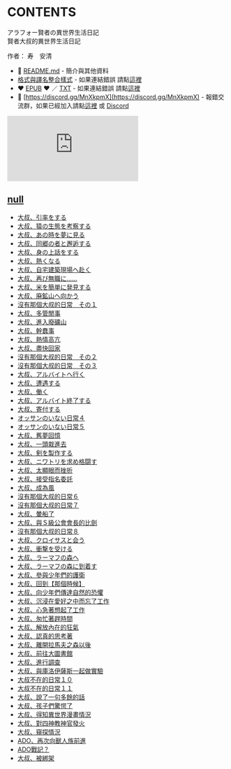 # CONTENTS

アラフォー賢者の異世界生活日記  
賢者大叔的異世界生活日記  

作者： 寿　安清  



- :closed_book: [README.md](README.md) - 簡介與其他資料
- [格式與譯名整合樣式](https://github.com/bluelovers/node-novel/blob/master/lib/locales/%E3%82%A2%E3%83%A9%E3%83%95%E3%82%A9%E3%83%BC%E8%B3%A2%E8%80%85%E3%81%AE%E7%95%B0%E4%B8%96%E7%95%8C%E7%94%9F%E6%B4%BB%E6%97%A5%E8%A8%98.ts) - 如果連結錯誤 請點[這裡](https://github.com/bluelovers/node-novel/blob/master/lib/locales/)
-  :heart: [EPUB](https://gitlab.com/demonovel/epub-txt/blob/master/syosetu/%E8%B3%A2%E8%80%85%E5%A4%A7%E5%8F%94%E7%9A%84%E7%95%B0%E4%B8%96%E7%95%8C%E7%94%9F%E6%B4%BB%E6%97%A5%E8%A8%98.epub) :heart:  ／ [TXT](https://gitlab.com/demonovel/epub-txt/blob/master/syosetu/out/%E8%B3%A2%E8%80%85%E5%A4%A7%E5%8F%94%E7%9A%84%E7%95%B0%E4%B8%96%E7%95%8C%E7%94%9F%E6%B4%BB%E6%97%A5%E8%A8%98.out.txt) - 如果連結錯誤 請點[這裡](https://gitlab.com/demonovel/epub-txt/blob/master/syosetu/)
- :mega: [https://discord.gg/MnXkpmX](https://discord.gg/MnXkpmX) - 報錯交流群，如果已經加入請點[這裡](https://discordapp.com/channels/467794087769014273/467794088285175809) 或 [Discord](https://discordapp.com/channels/@me)


![導航目錄](https://chart.apis.google.com/chart?cht=qr&chs=150x150&chl=https://gitlab.com/novel-group/txt-source/blob/master/syosetu/アラフォー賢者の異世界生活日記/導航目錄.md "導航目錄")




## [null](00000_null)

- [大叔、引率をする](00000_null/00150_%E5%A4%A7%E5%8F%94%E3%80%81%E5%BC%95%E7%8E%87%E3%82%92%E3%81%99%E3%82%8B.txt)
- [大叔、猿の生態を考察する](00000_null/00160_%E5%A4%A7%E5%8F%94%E3%80%81%E7%8C%BF%E3%81%AE%E7%94%9F%E6%85%8B%E3%82%92%E8%80%83%E5%AF%9F%E3%81%99%E3%82%8B.txt)
- [大叔、あの時を夢に見る](00000_null/00170_%E5%A4%A7%E5%8F%94%E3%80%81%E3%81%82%E3%81%AE%E6%99%82%E3%82%92%E5%A4%A2%E3%81%AB%E8%A6%8B%E3%82%8B.txt)
- [大叔、同郷の者と邂逅する](00000_null/00180_%E5%A4%A7%E5%8F%94%E3%80%81%E5%90%8C%E9%83%B7%E3%81%AE%E8%80%85%E3%81%A8%E9%82%82%E9%80%85%E3%81%99%E3%82%8B.txt)
- [大叔、身の上話をする](00000_null/00190_%E5%A4%A7%E5%8F%94%E3%80%81%E8%BA%AB%E3%81%AE%E4%B8%8A%E8%A9%B1%E3%82%92%E3%81%99%E3%82%8B.txt)
- [大叔、熱くなる](00000_null/00200_%E5%A4%A7%E5%8F%94%E3%80%81%E7%86%B1%E3%81%8F%E3%81%AA%E3%82%8B.txt)
- [大叔、自宅建築現場へ赴く](00000_null/00210_%E5%A4%A7%E5%8F%94%E3%80%81%E8%87%AA%E5%AE%85%E5%BB%BA%E7%AF%89%E7%8F%BE%E5%A0%B4%E3%81%B8%E8%B5%B4%E3%81%8F.txt)
- [大叔、再び無職に……](00000_null/00220_%E5%A4%A7%E5%8F%94%E3%80%81%E5%86%8D%E3%81%B3%E7%84%A1%E8%81%B7%E3%81%AB%E2%80%A6%E2%80%A6.txt)
- [大叔、米を簡単に発見する](00000_null/00230_%E5%A4%A7%E5%8F%94%E3%80%81%E7%B1%B3%E3%82%92%E7%B0%A1%E5%8D%98%E3%81%AB%E7%99%BA%E8%A6%8B%E3%81%99%E3%82%8B.txt)
- [大叔、廃鉱山へ向かう](00000_null/00240_%E5%A4%A7%E5%8F%94%E3%80%81%E5%BB%83%E9%89%B1%E5%B1%B1%E3%81%B8%E5%90%91%E3%81%8B%E3%81%86.txt)
- [沒有那個大叔的日常　その１](00000_null/00250_%E6%B2%92%E6%9C%89%E9%82%A3%E5%80%8B%E5%A4%A7%E5%8F%94%E7%9A%84%E6%97%A5%E5%B8%B8%E3%80%80%E3%81%9D%E3%81%AE%EF%BC%91.txt)
- [大叔、多管閒事](00000_null/00260_%E5%A4%A7%E5%8F%94%E3%80%81%E5%A4%9A%E7%AE%A1%E9%96%92%E4%BA%8B.txt)
- [大叔、進入廢礦山](00000_null/00270_%E5%A4%A7%E5%8F%94%E3%80%81%E9%80%B2%E5%85%A5%E5%BB%A2%E7%A4%A6%E5%B1%B1.txt)
- [大叔、幹蠢事](00000_null/00280_%E5%A4%A7%E5%8F%94%E3%80%81%E5%B9%B9%E8%A0%A2%E4%BA%8B.txt)
- [大叔、熱情高亢](00000_null/00290_%E5%A4%A7%E5%8F%94%E3%80%81%E7%86%B1%E6%83%85%E9%AB%98%E4%BA%A2.txt)
- [大叔、盡快回家](00000_null/00300_%E5%A4%A7%E5%8F%94%E3%80%81%E7%9B%A1%E5%BF%AB%E5%9B%9E%E5%AE%B6.txt)
- [沒有那個大叔的日常　その２](00000_null/00310_%E6%B2%92%E6%9C%89%E9%82%A3%E5%80%8B%E5%A4%A7%E5%8F%94%E7%9A%84%E6%97%A5%E5%B8%B8%E3%80%80%E3%81%9D%E3%81%AE%EF%BC%92.txt)
- [沒有那個大叔的日常　その３](00000_null/00320_%E6%B2%92%E6%9C%89%E9%82%A3%E5%80%8B%E5%A4%A7%E5%8F%94%E7%9A%84%E6%97%A5%E5%B8%B8%E3%80%80%E3%81%9D%E3%81%AE%EF%BC%93.txt)
- [大叔、アルバイトへ行く](00000_null/00330_%E5%A4%A7%E5%8F%94%E3%80%81%E3%82%A2%E3%83%AB%E3%83%90%E3%82%A4%E3%83%88%E3%81%B8%E8%A1%8C%E3%81%8F.txt)
- [大叔、遭遇する](00000_null/00340_%E5%A4%A7%E5%8F%94%E3%80%81%E9%81%AD%E9%81%87%E3%81%99%E3%82%8B.txt)
- [大叔、働く](00000_null/00350_%E5%A4%A7%E5%8F%94%E3%80%81%E5%83%8D%E3%81%8F.txt)
- [大叔、アルバイト終了する](00000_null/00360_%E5%A4%A7%E5%8F%94%E3%80%81%E3%82%A2%E3%83%AB%E3%83%90%E3%82%A4%E3%83%88%E7%B5%82%E4%BA%86%E3%81%99%E3%82%8B.txt)
- [大叔、寄付する](00000_null/00370_%E5%A4%A7%E5%8F%94%E3%80%81%E5%AF%84%E4%BB%98%E3%81%99%E3%82%8B.txt)
- [オッサンのいない日常４](00000_null/00380_%E3%82%AA%E3%83%83%E3%82%B5%E3%83%B3%E3%81%AE%E3%81%84%E3%81%AA%E3%81%84%E6%97%A5%E5%B8%B8%EF%BC%94.txt)
- [オッサンのいない日常５](00000_null/00390_%E3%82%AA%E3%83%83%E3%82%B5%E3%83%B3%E3%81%AE%E3%81%84%E3%81%AA%E3%81%84%E6%97%A5%E5%B8%B8%EF%BC%95.txt)
- [大叔、舊夢回憶](00000_null/00400_%E5%A4%A7%E5%8F%94%E3%80%81%E8%88%8A%E5%A4%A2%E5%9B%9E%E6%86%B6.txt)
- [大叔、一頭栽進去](00000_null/00410_%E5%A4%A7%E5%8F%94%E3%80%81%E4%B8%80%E9%A0%AD%E6%A0%BD%E9%80%B2%E5%8E%BB.txt)
- [大叔、剣を製作する](00000_null/00420_%E5%A4%A7%E5%8F%94%E3%80%81%E5%89%A3%E3%82%92%E8%A3%BD%E4%BD%9C%E3%81%99%E3%82%8B.txt)
- [大叔、ニワトリを求め格闘す](00000_null/00430_%E5%A4%A7%E5%8F%94%E3%80%81%E3%83%8B%E3%83%AF%E3%83%88%E3%83%AA%E3%82%92%E6%B1%82%E3%82%81%E6%A0%BC%E9%97%98%E3%81%99.txt)
- [大叔、太顯眼而挫折](00000_null/00440_%E5%A4%A7%E5%8F%94%E3%80%81%E5%A4%AA%E9%A1%AF%E7%9C%BC%E8%80%8C%E6%8C%AB%E6%8A%98.txt)
- [大叔、接受指名委託](00000_null/00450_%E5%A4%A7%E5%8F%94%E3%80%81%E6%8E%A5%E5%8F%97%E6%8C%87%E5%90%8D%E5%A7%94%E8%A8%97.txt)
- [大叔、成為風](00000_null/00460_%E5%A4%A7%E5%8F%94%E3%80%81%E6%88%90%E7%82%BA%E9%A2%A8.txt)
- [沒有那個大叔的日常６](00000_null/00470_%E6%B2%92%E6%9C%89%E9%82%A3%E5%80%8B%E5%A4%A7%E5%8F%94%E7%9A%84%E6%97%A5%E5%B8%B8%EF%BC%96.txt)
- [沒有那個大叔的日常７](00000_null/00480_%E6%B2%92%E6%9C%89%E9%82%A3%E5%80%8B%E5%A4%A7%E5%8F%94%E7%9A%84%E6%97%A5%E5%B8%B8%EF%BC%97.txt)
- [大叔、暈船了](00000_null/00490_%E5%A4%A7%E5%8F%94%E3%80%81%E6%9A%88%E8%88%B9%E4%BA%86.txt)
- [大叔、與Ｓ級公會會長的比劍](00000_null/00500_%E5%A4%A7%E5%8F%94%E3%80%81%E8%88%87%EF%BC%B3%E7%B4%9A%E5%85%AC%E6%9C%83%E6%9C%83%E9%95%B7%E7%9A%84%E6%AF%94%E5%8A%8D.txt)
- [沒有那個大叔的日常８](00000_null/00510_%E6%B2%92%E6%9C%89%E9%82%A3%E5%80%8B%E5%A4%A7%E5%8F%94%E7%9A%84%E6%97%A5%E5%B8%B8%EF%BC%98.txt)
- [大叔、クロイサスと会う](00000_null/00520_%E5%A4%A7%E5%8F%94%E3%80%81%E3%82%AF%E3%83%AD%E3%82%A4%E3%82%B5%E3%82%B9%E3%81%A8%E4%BC%9A%E3%81%86.txt)
- [大叔、衝撃を受ける](00000_null/00530_%E5%A4%A7%E5%8F%94%E3%80%81%E8%A1%9D%E6%92%83%E3%82%92%E5%8F%97%E3%81%91%E3%82%8B.txt)
- [大叔、ラーマフの森へ](00000_null/00540_%E5%A4%A7%E5%8F%94%E3%80%81%E3%83%A9%E3%83%BC%E3%83%9E%E3%83%95%E3%81%AE%E6%A3%AE%E3%81%B8.txt)
- [大叔、ラーマフの森に到着す](00000_null/00550_%E5%A4%A7%E5%8F%94%E3%80%81%E3%83%A9%E3%83%BC%E3%83%9E%E3%83%95%E3%81%AE%E6%A3%AE%E3%81%AB%E5%88%B0%E7%9D%80%E3%81%99.txt)
- [大叔、參與少年們的護衛](00000_null/00560_%E5%A4%A7%E5%8F%94%E3%80%81%E5%8F%83%E8%88%87%E5%B0%91%E5%B9%B4%E5%80%91%E7%9A%84%E8%AD%B7%E8%A1%9B.txt)
- [大叔、回到【那個時候】](00000_null/00570_%E5%A4%A7%E5%8F%94%E3%80%81%E5%9B%9E%E5%88%B0%E3%80%90%E9%82%A3%E5%80%8B%E6%99%82%E5%80%99%E3%80%91.txt)
- [大叔、向少年們傳達自然的恐懼](00000_null/00580_%E5%A4%A7%E5%8F%94%E3%80%81%E5%90%91%E5%B0%91%E5%B9%B4%E5%80%91%E5%82%B3%E9%81%94%E8%87%AA%E7%84%B6%E7%9A%84%E6%81%90%E6%87%BC.txt)
- [大叔、沉浸在愛好之中而忘了工作](00000_null/00590_%E5%A4%A7%E5%8F%94%E3%80%81%E6%B2%89%E6%B5%B8%E5%9C%A8%E6%84%9B%E5%A5%BD%E4%B9%8B%E4%B8%AD%E8%80%8C%E5%BF%98%E4%BA%86%E5%B7%A5%E4%BD%9C.txt)
- [大叔、心急著想起了工作](00000_null/00600_%E5%A4%A7%E5%8F%94%E3%80%81%E5%BF%83%E6%80%A5%E8%91%97%E6%83%B3%E8%B5%B7%E4%BA%86%E5%B7%A5%E4%BD%9C.txt)
- [大叔、匆忙著趕時間](00000_null/00610_%E5%A4%A7%E5%8F%94%E3%80%81%E5%8C%86%E5%BF%99%E8%91%97%E8%B6%95%E6%99%82%E9%96%93.txt)
- [大叔、解放內在的狂氣](00000_null/00620_%E5%A4%A7%E5%8F%94%E3%80%81%E8%A7%A3%E6%94%BE%E5%85%A7%E5%9C%A8%E7%9A%84%E7%8B%82%E6%B0%A3.txt)
- [大叔、認真的思考著](00000_null/00630_%E5%A4%A7%E5%8F%94%E3%80%81%E8%AA%8D%E7%9C%9F%E7%9A%84%E6%80%9D%E8%80%83%E8%91%97.txt)
- [大叔、離開拉馬夫之森以後](00000_null/00640_%E5%A4%A7%E5%8F%94%E3%80%81%E9%9B%A2%E9%96%8B%E6%8B%89%E9%A6%AC%E5%A4%AB%E4%B9%8B%E6%A3%AE%E4%BB%A5%E5%BE%8C.txt)
- [大叔、前往大圖書館](00000_null/00650_%E5%A4%A7%E5%8F%94%E3%80%81%E5%89%8D%E5%BE%80%E5%A4%A7%E5%9C%96%E6%9B%B8%E9%A4%A8.txt)
- [大叔、進行調查](00000_null/00660_%E5%A4%A7%E5%8F%94%E3%80%81%E9%80%B2%E8%A1%8C%E8%AA%BF%E6%9F%A5.txt)
- [大叔、與庫洛伊薩斯一起做實驗](00000_null/00670_%E5%A4%A7%E5%8F%94%E3%80%81%E8%88%87%E5%BA%AB%E6%B4%9B%E4%BC%8A%E8%96%A9%E6%96%AF%E4%B8%80%E8%B5%B7%E5%81%9A%E5%AF%A6%E9%A9%97.txt)
- [大叔不在的日常１０](00000_null/00750_%E5%A4%A7%E5%8F%94%E4%B8%8D%E5%9C%A8%E7%9A%84%E6%97%A5%E5%B8%B8%EF%BC%91%EF%BC%90.txt)
- [大叔不在的日常１１](00000_null/00760_%E5%A4%A7%E5%8F%94%E4%B8%8D%E5%9C%A8%E7%9A%84%E6%97%A5%E5%B8%B8%EF%BC%91%EF%BC%91.txt)
- [大叔、說了一句多餘的話](00000_null/00780_%E5%A4%A7%E5%8F%94%E3%80%81%E8%AA%AA%E4%BA%86%E4%B8%80%E5%8F%A5%E5%A4%9A%E9%A4%98%E7%9A%84%E8%A9%B1.txt)
- [大叔、孩子們驚愕了](00000_null/00810_%E5%A4%A7%E5%8F%94%E3%80%81%E5%AD%A9%E5%AD%90%E5%80%91%E9%A9%9A%E6%84%95%E4%BA%86.txt)
- [大叔、得知異世界漫畫情況](00000_null/00850_%E5%A4%A7%E5%8F%94%E3%80%81%E5%BE%97%E7%9F%A5%E7%95%B0%E4%B8%96%E7%95%8C%E6%BC%AB%E7%95%AB%E6%83%85%E6%B3%81.txt)
- [大叔、對四神教神官發火](00000_null/00880_%E5%A4%A7%E5%8F%94%E3%80%81%E5%B0%8D%E5%9B%9B%E7%A5%9E%E6%95%99%E7%A5%9E%E5%AE%98%E7%99%BC%E7%81%AB.txt)
- [大叔、窺探情況](00000_null/00890_%E5%A4%A7%E5%8F%94%E3%80%81%E7%AA%BA%E6%8E%A2%E6%83%85%E6%B3%81.txt)
- [ADO、再次向獸人族前進](00000_null/00900_ADO%E3%80%81%E5%86%8D%E6%AC%A1%E5%90%91%E7%8D%B8%E4%BA%BA%E6%97%8F%E5%89%8D%E9%80%B2.txt)
- [ADO戰記？](00000_null/00910_ADO%E6%88%B0%E8%A8%98%EF%BC%9F.txt)
- [大叔、被綁架](00000_null/00920_%E5%A4%A7%E5%8F%94%E3%80%81%E8%A2%AB%E7%B6%81%E6%9E%B6.txt)


